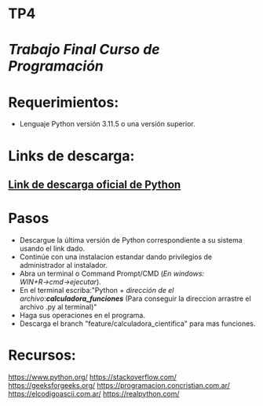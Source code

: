 # TP4
# *Trabajo Final Curso de Programación*

# Requerimientos:
- Lenguaje Python versión 3.11.5 o una versión superior.

# Links de descarga:
[Link de descarga oficial de Python](https://www.python.org/downloads/)
-
# Pasos
- Descargue la última versión de Python correspondiente a su sistema usando el link dado.
- Continúe con una instalacion estandar dando privilegios de administrador al instalador.
- Abra un terminal o Command Prompt/CMD (*En windows: WIN+R→cmd→ejecutar*).
- En el terminal escriba:"Python + *dirección de el archivo*:***calculadora_funciones*** (Para conseguir la direccion arrastre el archivo .py al terminal)"
- Haga sus operaciones en el programa.
- Descarga el branch "feature/calculadora_cientifica" para mas funciones.
  
# Recursos:
https://www.python.org/
https://stackoverflow.com/
https://geeksforgeeks.org/
https://programacion.concristian.com.ar/
https://elcodigoascii.com.ar/
https://realpython.com/

